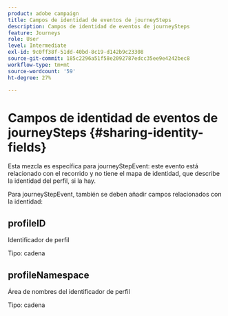 ```yaml
---
product: adobe campaign
title: Campos de identidad de eventos de journeySteps
description: Campos de identidad de eventos de journeySteps
feature: Journeys
role: User
level: Intermediate
exl-id: 9c0ff38f-51dd-40bd-8c19-d142b9c23308
source-git-commit: 185c2296a51f58e2092787edcc35ee9e4242bec8
workflow-type: tm+mt
source-wordcount: '59'
ht-degree: 27%

---
```


# Campos de identidad de eventos de journeySteps {#sharing-identity-fields}

Esta mezcla es específica para journeyStepEvent: este evento está relacionado con el recorrido y no tiene el mapa de identidad, que describe la identidad del perfil, si la hay.

Para journeyStepEvent, también se deben añadir campos relacionados con la identidad:

## profileID

Identificador de perfil

Tipo: cadena

## profileNamespace

Área de nombres del identificador de perfil

Tipo: cadena
